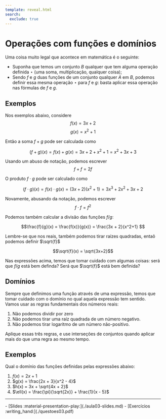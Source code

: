 ```yaml
---
template: reveal.html
search:
  exclude: true
---
```

# Operações com funções e domínios

Uma coisa muito legal que acontece em matemática é o seguinte: 
- Suponha que temos um conjunto $B$ qualquer que tem alguma operação definida $\star$ (uma soma, multiplicação, qualquer coisa);
- Sendo  $f$ e $g$ duas funções de um conjunto qualquer $A$ em $B$, podemos definir essa mesma operação $\star$ para $f$ e $g$: basta aplicar essa operação nas fórmulas de $f$ e $g$.

## Exemplos

Nos exemplos abaixo, considere 
$$f(x) = 3x + 2$$
$$g(x) = x^2 + 1$$

Então a soma $f + g$ pode ser calculada como 

$$(f + g)(x) = f(x) + g(x) =  3x+2 + x^2 +1 = x^2 + 3x + 3 $$

Usando um abuso de notação, podemos escrever $$f + f = 2f$$

O produto $f\cdot g$ pode ser calculado como

$$(f\cdot g)(x) = f(x)\cdot g(x) = (3x+2)(x^2 + 1) = 3x^3 + 2x^2 + 3x + 2$$

Novamente, abusando da notação, podemos escrever 
$$ f\cdot f = f^2$$

Podemos também calcular a divisão das funções $f/g$:

$$\frac{f}{g}(x) = \frac{f(x)}{g(x)} = \frac{3x + 2}{x^2+1} $$


Lembre-se que nos reais, também podemos tirar raízes quadradas, entaõ podemos definir $\sqrt{f}$

$$\sqrt{f}(x) = \sqrt{3x+2}$$

Nas expressões acima, temos que tomar cuidado com algumas coisas: será que $f/g$ está bem definda? Será que $\sqrt{f}$ está bem definida?

## Domínios

Sempre que definimos uma função através de uma expressão, temos que tomar cuidado com o domínio no qual aquela expressão tem sentido. Vamos usar as regras fundamentais dos números reais:

1. Não podemos dividir por zero
2. Não podemos tirar uma raíz quadrada de um número negativo.
3. Não podemos tirar logaritmo de um número não-positivo. 

Aplique essas três regras, e use interseções de conjuntos quando aplicar mais do que uma regra ao mesmo tempo. 

## Exemplos

Qual o domínio das funções definidas pelas expressões abaixo:

1. $f(x) = 2x +1$
2. $g(x) = \frac{2x + 3}{x^2 - 4}$
3. $h(x) = 3x + \sqrt{4x + 2}$
4. $\ell(x) = \frac{\pi}{\sqrt{2x}} + \frac{1}{x - 5}$






---

<div class="grid cards" markdown>
 - [Slides :material-presentation-play:](./aula03-slides.md)
 - [Exercícios :writing_hand:](./questoes03.pdf)
</div>
